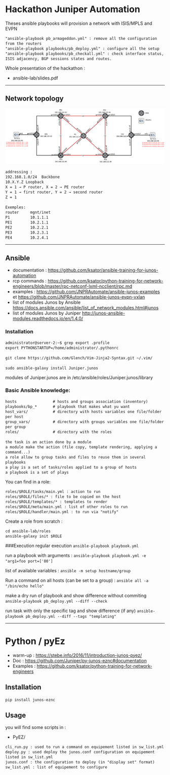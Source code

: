 # Hackathon Juniper Automation

 Theses ansible playbooks will provision a network with ISIS/MPLS and EVPN
 
 ```
"ansible-playbook pb_armageddon.yml" : remove all the configuration from the routers
"ansible-playbook playbooks/pb_deploy.yml" : configure all the setup
"ansible-playbook playbooks/pb_checkall.yml" : check interface status, ISIS adjacency, BGP sessions states and routes.
 ```
Whole presentation of the hackathon :
* ansible-lab/slides.pdf

---
## Network topology
![Topology](ansible-lab/topology.png)

 ```
addressing :
192.168.1.0/24  Backbone
10.X.Y.Z Loopback
X = 1 → P router, X = 2 → PE router
Y = 1 → first router, Y = 2 → second router
Z = 1

Exemples:
router     mgnt/inet 
P1         10.1.1.1
PE1        10.2.1.1 
PE2        10.2.2.1 
PE3        10.2.3.1 
PE4        10.2.4.1 
 ```
- - - 
## Ansible
* documentation : https://github.com/ksator/ansible-training-for-junos-automation
* rcp commands : https://github.com/ksator/python-training-for-network-engineers/blob/master/rpc-netconf-lxml-ncclient/rpc.md
* examples : https://github.com/JNPRAutomate/ansible-junos-examples et https://github.com/JNPRAutomate/ansible-junos-evpn-vxlan
* list of modules Junos by Ansible https://docs.ansible.com/ansible/list_of_network_modules.html#junos
* list of modules Junos by Juniper http://junos-ansible-modules.readthedocs.io/en/1.4.0/

### Installation
```
administrator@server-2:~$ grep export .profile
export PYTHONSTARTUP=/home/administrator/.pythonrc

git clone https://github.com/Glench/Vim-Jinja2-Syntax.git ~/.vim/

sudo ansible-galaxy install Juniper.junos
```
modules of Juniper.junos are in /etc/ansible/roles/Juniper.junos/library


### Basic Ansible knowledge:
```
hosts                # hosts and groups association (inventory)
playbooks/bp_*       # playbook that makes what yu want
host_vars/           # directory with hosts variables one file/folder per host
group_vars/          # directory with groups variables one file/folder per group
roles/               # directory with the roles

the task is an action done by a module
a module make the action (file copy, template rendering, applying a command...)
a role allow to group tasks and files to reuse them in several playbooks
a play is a set of tasks/roles applied to a group of hosts
a playbook is a set of plays
```

You can find in a role:
```
roles/$ROLE/tasks/main.yml : action to run
roles/$ROLE/files/* : file to be copied on the host
roles/$ROLE/templates/* : templates to render
roles/$ROLE/meta/main.yml : list of other roles to run
roles/$ROLE/handler/main.yml : to run via "notify"
```

Create a role from scratch :
```
cd ansible-lab/roles
ansible-galaxy init $ROLE
```

###Execution
regular execution
```ansible-playbook playbook.yml```

run a playbook with arguments :
```ansible-playbook playbook.yml -e "arg1=foo port=['80']```

list of available variables :
```ansible -m setup hostname/group```

Run a command on all hosts (can be set to a group) :
```ansible all -a "/bin/echo hello"```

make a dry run of playbook and show difference without commiting
```ansible-playbook pb_deploy.yml --diff --check```

run task with only the specific tag and show difference (if any)
```ansible-playbook pb_deploy.yml --diff --tags "templating"```


- - - 


# Python / pyEz

* warm-up : https://stebe.info/2016/11/introduction-junos-pyez/
* Doc : https://github.com/Juniper/py-junos-eznc#documentation
* Examples : https://github.com/ksator/python-training-for-network-engineers


## Installation
```pip install junos-eznc```

## Usage

you will find some scripts in  :
* PyEZ/

 ```
cli_run.py : used to run a command on equipement listed in sw_list.yml
deploy.py : used deploy the junos.conf configuration on equipement listed in sw_list.yml
junos.conf : the configuration to deploy (in "display set" format)
sw_list.yml : list of equipement to configure

 ```

